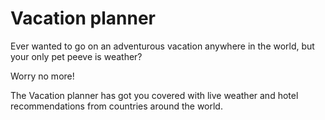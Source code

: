 # Vacation planner
Ever wanted to go on an adventurous vacation anywhere in the world, but your only pet peeve is weather? 
<p> Worry no more!
<p> The Vacation planner has got you covered with live weather and hotel recommendations from countries around the world.
